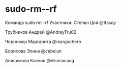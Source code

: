 # sudo-rm--rf
Команда sudo rm -rf
Участники:
Степан Цой @ttssoy

Трубников Андрей @AndreyTru02

Черномор Маргарита @margochern

Борисова Элина @cabelun

Анисимова Ксения @ellomacaug
